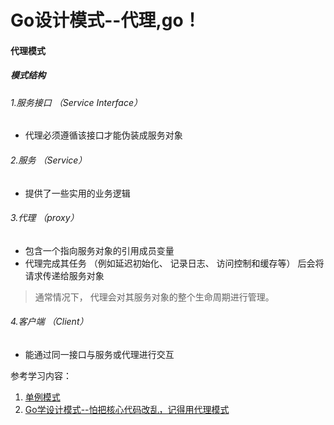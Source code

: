 # Go设计模式--代理,go！

#### 代理模式
##### 模式结构

###### 1.服务接口 （Service Interface）
+ 代理必须遵循该接口才能伪装成服务对象
###### 2.服务 （Service）
+ 提供了一些实用的业务逻辑
###### 3.代理 （proxy）
+ 包含一个指向服务对象的引用成员变量
+ 代理完成其任务 （例如延迟初始化、 记录日志、 访问控制和缓存等） 后会将请求传递给服务对象
> 通常情况下， 代理会对其服务对象的整个生命周期进行管理。
###### 4.客户端 （Client）
+ 能通过同一接口与服务或代理进行交互

参考学习内容：
1. [单例模式](https://refactoringguru.cn/design-patterns/proxy)
2. [Go学设计模式--怕把核心代码改乱，记得用代理模式](https://mp.weixin.qq.com/s?__biz=MzUzNTY5MzU2MA==&mid=2247497211&idx=1&sn=81cd8898a26d2c54d7dee6d8cb478bb0&chksm=fa83246ccdf4ad7abe6e4f30c3a92aaa734d0ab1ac5431b05712a947ad89834729922db76039&scene=178&cur_album_id=2531498848431669249#rd)
